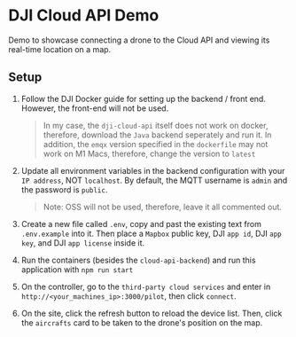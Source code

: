 # DJI Cloud API Demo

Demo to showcase connecting a drone to the Cloud API and viewing its real-time location on a map.

## Setup
1. Follow the DJI Docker guide for setting up the backend / front end. However, the front-end will not be used.
    > In my case, the `dji-cloud-api` itself does not work on docker, therefore, download the `Java` backend seperately and run it. In addition, the `emqx` version specified in the `dockerfile` may not work on M1 Macs, therefore, change the version to `latest`

2. Update all environment variables in the backend configuration with your `IP address`, NOT `localhost`. By default, the MQTT username is `admin` and the password is `public`. 
    > Note: OSS will not be used, therefore, leave it all commented out.

3. Create a new file called `.env`, copy and past the existing text from `.env.example` into it. Then place a `Mapbox` public key, DJI `app id`, DJI `app key`, and DJI `app license` inside it.
3. Run the containers (besides the `cloud-api-backend`) and run this application with `npm run start`

4. On the controller, go to the `third-party cloud services` and enter in `http://<your_machines_ip>:3000/pilot`, then click `connect`.

5. On the site, click the refresh button to reload the device list. Then, click the `aircrafts` card to be taken to the drone's position on the map.